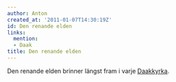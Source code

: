 ```yaml
---
author: Anton
created_at: '2011-01-07T14:30:19Z'
id: Den renande elden
links:
  mention:
  - Daak
title: Den renande elden
---
```


Den renande elden brinner längst fram i varje [Daakkyrka].

  [Daakkyrka]: Daak
